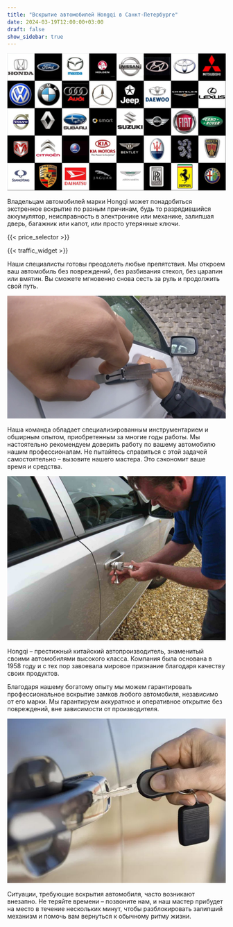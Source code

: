 ```yaml
---
title: "Вскрытие автомобилей Hongqi в Санкт-Петербурге"
date: 2024-03-19T12:00:00+03:00
draft: false
show_sidebar: true
---
```


![логотипы авто](../car_logo.jpg)

Владельцам автомобилей марки Hongqi может понадобиться экстренное вскрытие по разным причинам, будь то разрядившийся аккумулятор, неисправность в электронике или механике, залипшая дверь, багажник или капот, или просто утерянные ключи.

{{< price_selector >}}

{{< traffic_widget >}}

Наши специалисты готовы преодолеть любые препятствия. Мы откроем ваш автомобиль без повреждений, без разбивания стекол, без царапин или вмятин. Вы сможете мгновенно снова сесть за руль и продолжить свой путь.

![вскрытие машины без повреждений](../car.jpg)

Наша команда обладает специализированным инструментарием и обширным опытом, приобретенным за многие годы работы. Мы настоятельно рекомендуем доверить работу по вашему автомобилю нашим профессионалам. Не пытайтесь справиться с этой задачей самостоятельно – вызовите нашего мастера. Это сэкономит ваше время и средства.

![Вскрытие автомобиля](../car_open.jpg)

Hongqi – престижный китайский автопроизводитель, знаменитый своими автомобилями высокого класса. Компания была основана в 1958 году и с тех пор завоевала мировое признание благодаря качеству своих продуктов.

Благодаря нашему богатому опыту мы можем гарантировать профессиональное вскрытие замков любого автомобиля, независимо от его марки. Мы гарантируем аккуратное и оперативное открытие без повреждений, вне зависимости от производителя.

![Ключ](../car_key.jpg)

Ситуации, требующие вскрытия автомобиля, часто возникают внезапно. Не теряйте времени – позвоните нам, и наш мастер прибудет на место в течение нескольких минут, чтобы разблокировать залипший механизм и помочь вам вернуться к обычному ритму жизни.
